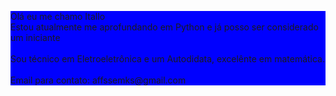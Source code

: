 
<html lang="pt-BR">
    <head>
        <meta charset="utf-8">
        <style> p {background: blue }  </style>
    </head>
    <body>
        <p>Olá eu me chamo Itallo<br>
          Estou atualmente me aprofundando em Python e já posso ser considerado um iniciante<br><br>
          Sou técnico em Eletroeletrônica e um Autodidata, excelênte em matemática.<br><br>
          Email para contato: affssemks@gmail.com
        </p>
    </body>
</html>





